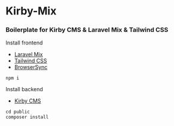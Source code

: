 # Kirby-Mix
### Boilerplate for Kirby CMS &amp; Laravel Mix &amp; Tailwind CSS  

Install frontend  
- [Laravel Mix](https://laravel-mix.com  )
- [Tailwind CSS](https://tailwindcss.com )
- [BrowserSync](https://browsersync.io/)
```
npm i
```

Install backend  
- [Kirby CMS](https://getkirby.com  )
```
cd public
composer install
```
